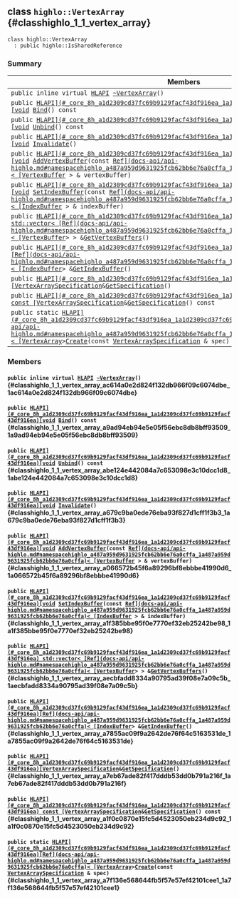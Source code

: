 ## class `highlo::VertexArray` {#classhighlo_1_1_vertex_array}

```
class highlo::VertexArray
  : public highlo::IsSharedReference
```

### Summary

 Members                        | Descriptions                                
--------------------------------|---------------------------------------------
`public inline virtual `[`HLAPI`](#_core_8h_a1d2309cd37fc69b9129facf43df916ea_1a1d2309cd37fc69b9129facf43df916ea)` `[`~VertexArray`](#classhighlo_1_1_vertex_array_ac614a0e2d824f132db966f09c6074dbe_1ac614a0e2d824f132db966f09c6074dbe)`()` | 
`public `[`HLAPI](#_core_8h_a1d2309cd37fc69b9129facf43df916ea_1a1d2309cd37fc69b9129facf43df916ea)[void`](#imgui__impl__opengl3__loader_8h_ac668e7cffd9e2e9cfee428b9b2f34fa7_1ac668e7cffd9e2e9cfee428b9b2f34fa7)` `[`Bind`](#classhighlo_1_1_vertex_array_a9ad94eb94e5e05f56ebc8db8bff93509_1a9ad94eb94e5e05f56ebc8db8bff93509)`() const` | 
`public `[`HLAPI](#_core_8h_a1d2309cd37fc69b9129facf43df916ea_1a1d2309cd37fc69b9129facf43df916ea)[void`](#imgui__impl__opengl3__loader_8h_ac668e7cffd9e2e9cfee428b9b2f34fa7_1ac668e7cffd9e2e9cfee428b9b2f34fa7)` `[`Unbind`](#classhighlo_1_1_vertex_array_abe124e442084a7c653098e3c10dcc1d8_1abe124e442084a7c653098e3c10dcc1d8)`() const` | 
`public `[`HLAPI](#_core_8h_a1d2309cd37fc69b9129facf43df916ea_1a1d2309cd37fc69b9129facf43df916ea)[void`](#imgui__impl__opengl3__loader_8h_ac668e7cffd9e2e9cfee428b9b2f34fa7_1ac668e7cffd9e2e9cfee428b9b2f34fa7)` `[`Invalidate`](#classhighlo_1_1_vertex_array_a679c9ba0ede76eba93f827d1cff1f3b3_1a679c9ba0ede76eba93f827d1cff1f3b3)`()` | 
`public `[`HLAPI](#_core_8h_a1d2309cd37fc69b9129facf43df916ea_1a1d2309cd37fc69b9129facf43df916ea)[void`](#imgui__impl__opengl3__loader_8h_ac668e7cffd9e2e9cfee428b9b2f34fa7_1ac668e7cffd9e2e9cfee428b9b2f34fa7)` `[`AddVertexBuffer`](#classhighlo_1_1_vertex_array_a066572b45f6a89296bf8ebbbe41990d6_1a066572b45f6a89296bf8ebbbe41990d6)`(const `[`Ref](docs-api/api-highlo.md#namespacehighlo_a487a959d9631925fcb62bb6e76a0cffa_1a487a959d9631925fcb62bb6e76a0cffa)< [VertexBuffer`](docs-api/api-highlo--VertexBuffer.md#classhighlo_1_1_vertex_buffer)` > & vertexBuffer)` | 
`public `[`HLAPI](#_core_8h_a1d2309cd37fc69b9129facf43df916ea_1a1d2309cd37fc69b9129facf43df916ea)[void`](#imgui__impl__opengl3__loader_8h_ac668e7cffd9e2e9cfee428b9b2f34fa7_1ac668e7cffd9e2e9cfee428b9b2f34fa7)` `[`SetIndexBuffer`](#classhighlo_1_1_vertex_array_a1f385bbe95f0e7770ef32eb25242be98_1a1f385bbe95f0e7770ef32eb25242be98)`(const `[`Ref](docs-api/api-highlo.md#namespacehighlo_a487a959d9631925fcb62bb6e76a0cffa_1a487a959d9631925fcb62bb6e76a0cffa)< [IndexBuffer`](docs-api/api-highlo--IndexBuffer.md#classhighlo_1_1_index_buffer)` > & indexBuffer)` | 
`public `[`HLAPI](#_core_8h_a1d2309cd37fc69b9129facf43df916ea_1a1d2309cd37fc69b9129facf43df916ea) std::vector< [Ref](docs-api/api-highlo.md#namespacehighlo_a487a959d9631925fcb62bb6e76a0cffa_1a487a959d9631925fcb62bb6e76a0cffa)< [VertexBuffer`](docs-api/api-highlo--VertexBuffer.md#classhighlo_1_1_vertex_buffer)` > > & `[`GetVertexBuffers`](#classhighlo_1_1_vertex_array_aecbfadd8334a90795ad39f08e7a09c5b_1aecbfadd8334a90795ad39f08e7a09c5b)`()` | 
`public `[`HLAPI](#_core_8h_a1d2309cd37fc69b9129facf43df916ea_1a1d2309cd37fc69b9129facf43df916ea)[Ref](docs-api/api-highlo.md#namespacehighlo_a487a959d9631925fcb62bb6e76a0cffa_1a487a959d9631925fcb62bb6e76a0cffa)< [IndexBuffer`](docs-api/api-highlo--IndexBuffer.md#classhighlo_1_1_index_buffer)` > & `[`GetIndexBuffer`](#classhighlo_1_1_vertex_array_a7855ac09f9a2642de76f64c5163531de_1a7855ac09f9a2642de76f64c5163531de)`()` | 
`public `[`HLAPI](#_core_8h_a1d2309cd37fc69b9129facf43df916ea_1a1d2309cd37fc69b9129facf43df916ea)[VertexArraySpecification`](docs-api/api-highlo--VertexArraySpecification.md#structhighlo_1_1_vertex_array_specification)` & `[`GetSpecification`](#classhighlo_1_1_vertex_array_a7eb67ade82f417dddb53dd0b791a216f_1a7eb67ade82f417dddb53dd0b791a216f)`()` | 
`public `[`HLAPI](#_core_8h_a1d2309cd37fc69b9129facf43df916ea_1a1d2309cd37fc69b9129facf43df916ea) const [VertexArraySpecification`](docs-api/api-highlo--VertexArraySpecification.md#structhighlo_1_1_vertex_array_specification)` & `[`GetSpecification`](#classhighlo_1_1_vertex_array_a1f0c0870e15fc5d4523050eb234d9c92_1a1f0c0870e15fc5d4523050eb234d9c92)`() const` | 
`public static `[`HLAPI](#_core_8h_a1d2309cd37fc69b9129facf43df916ea_1a1d2309cd37fc69b9129facf43df916ea)[Ref](docs-api/api-highlo.md#namespacehighlo_a487a959d9631925fcb62bb6e76a0cffa_1a487a959d9631925fcb62bb6e76a0cffa)< [VertexArray`](#classhighlo_1_1_vertex_array)` > `[`Create`](#classhighlo_1_1_vertex_array_a7f136e568644fb5f57e57ef42101cee1_1a7f136e568644fb5f57e57ef42101cee1)`(const `[`VertexArraySpecification`](docs-api/api-highlo--VertexArraySpecification.md#structhighlo_1_1_vertex_array_specification)` & spec)` | 

### Members

#### `public inline virtual `[`HLAPI`](#_core_8h_a1d2309cd37fc69b9129facf43df916ea_1a1d2309cd37fc69b9129facf43df916ea)` `[`~VertexArray`](#classhighlo_1_1_vertex_array_ac614a0e2d824f132db966f09c6074dbe_1ac614a0e2d824f132db966f09c6074dbe)`()` {#classhighlo_1_1_vertex_array_ac614a0e2d824f132db966f09c6074dbe_1ac614a0e2d824f132db966f09c6074dbe}

#### `public `[`HLAPI](#_core_8h_a1d2309cd37fc69b9129facf43df916ea_1a1d2309cd37fc69b9129facf43df916ea)[void`](#imgui__impl__opengl3__loader_8h_ac668e7cffd9e2e9cfee428b9b2f34fa7_1ac668e7cffd9e2e9cfee428b9b2f34fa7)` `[`Bind`](#classhighlo_1_1_vertex_array_a9ad94eb94e5e05f56ebc8db8bff93509_1a9ad94eb94e5e05f56ebc8db8bff93509)`() const` {#classhighlo_1_1_vertex_array_a9ad94eb94e5e05f56ebc8db8bff93509_1a9ad94eb94e5e05f56ebc8db8bff93509}

#### `public `[`HLAPI](#_core_8h_a1d2309cd37fc69b9129facf43df916ea_1a1d2309cd37fc69b9129facf43df916ea)[void`](#imgui__impl__opengl3__loader_8h_ac668e7cffd9e2e9cfee428b9b2f34fa7_1ac668e7cffd9e2e9cfee428b9b2f34fa7)` `[`Unbind`](#classhighlo_1_1_vertex_array_abe124e442084a7c653098e3c10dcc1d8_1abe124e442084a7c653098e3c10dcc1d8)`() const` {#classhighlo_1_1_vertex_array_abe124e442084a7c653098e3c10dcc1d8_1abe124e442084a7c653098e3c10dcc1d8}

#### `public `[`HLAPI](#_core_8h_a1d2309cd37fc69b9129facf43df916ea_1a1d2309cd37fc69b9129facf43df916ea)[void`](#imgui__impl__opengl3__loader_8h_ac668e7cffd9e2e9cfee428b9b2f34fa7_1ac668e7cffd9e2e9cfee428b9b2f34fa7)` `[`Invalidate`](#classhighlo_1_1_vertex_array_a679c9ba0ede76eba93f827d1cff1f3b3_1a679c9ba0ede76eba93f827d1cff1f3b3)`()` {#classhighlo_1_1_vertex_array_a679c9ba0ede76eba93f827d1cff1f3b3_1a679c9ba0ede76eba93f827d1cff1f3b3}

#### `public `[`HLAPI](#_core_8h_a1d2309cd37fc69b9129facf43df916ea_1a1d2309cd37fc69b9129facf43df916ea)[void`](#imgui__impl__opengl3__loader_8h_ac668e7cffd9e2e9cfee428b9b2f34fa7_1ac668e7cffd9e2e9cfee428b9b2f34fa7)` `[`AddVertexBuffer`](#classhighlo_1_1_vertex_array_a066572b45f6a89296bf8ebbbe41990d6_1a066572b45f6a89296bf8ebbbe41990d6)`(const `[`Ref](docs-api/api-highlo.md#namespacehighlo_a487a959d9631925fcb62bb6e76a0cffa_1a487a959d9631925fcb62bb6e76a0cffa)< [VertexBuffer`](docs-api/api-highlo--VertexBuffer.md#classhighlo_1_1_vertex_buffer)` > & vertexBuffer)` {#classhighlo_1_1_vertex_array_a066572b45f6a89296bf8ebbbe41990d6_1a066572b45f6a89296bf8ebbbe41990d6}

#### `public `[`HLAPI](#_core_8h_a1d2309cd37fc69b9129facf43df916ea_1a1d2309cd37fc69b9129facf43df916ea)[void`](#imgui__impl__opengl3__loader_8h_ac668e7cffd9e2e9cfee428b9b2f34fa7_1ac668e7cffd9e2e9cfee428b9b2f34fa7)` `[`SetIndexBuffer`](#classhighlo_1_1_vertex_array_a1f385bbe95f0e7770ef32eb25242be98_1a1f385bbe95f0e7770ef32eb25242be98)`(const `[`Ref](docs-api/api-highlo.md#namespacehighlo_a487a959d9631925fcb62bb6e76a0cffa_1a487a959d9631925fcb62bb6e76a0cffa)< [IndexBuffer`](docs-api/api-highlo--IndexBuffer.md#classhighlo_1_1_index_buffer)` > & indexBuffer)` {#classhighlo_1_1_vertex_array_a1f385bbe95f0e7770ef32eb25242be98_1a1f385bbe95f0e7770ef32eb25242be98}

#### `public `[`HLAPI](#_core_8h_a1d2309cd37fc69b9129facf43df916ea_1a1d2309cd37fc69b9129facf43df916ea) std::vector< [Ref](docs-api/api-highlo.md#namespacehighlo_a487a959d9631925fcb62bb6e76a0cffa_1a487a959d9631925fcb62bb6e76a0cffa)< [VertexBuffer`](docs-api/api-highlo--VertexBuffer.md#classhighlo_1_1_vertex_buffer)` > > & `[`GetVertexBuffers`](#classhighlo_1_1_vertex_array_aecbfadd8334a90795ad39f08e7a09c5b_1aecbfadd8334a90795ad39f08e7a09c5b)`()` {#classhighlo_1_1_vertex_array_aecbfadd8334a90795ad39f08e7a09c5b_1aecbfadd8334a90795ad39f08e7a09c5b}

#### `public `[`HLAPI](#_core_8h_a1d2309cd37fc69b9129facf43df916ea_1a1d2309cd37fc69b9129facf43df916ea)[Ref](docs-api/api-highlo.md#namespacehighlo_a487a959d9631925fcb62bb6e76a0cffa_1a487a959d9631925fcb62bb6e76a0cffa)< [IndexBuffer`](docs-api/api-highlo--IndexBuffer.md#classhighlo_1_1_index_buffer)` > & `[`GetIndexBuffer`](#classhighlo_1_1_vertex_array_a7855ac09f9a2642de76f64c5163531de_1a7855ac09f9a2642de76f64c5163531de)`()` {#classhighlo_1_1_vertex_array_a7855ac09f9a2642de76f64c5163531de_1a7855ac09f9a2642de76f64c5163531de}

#### `public `[`HLAPI](#_core_8h_a1d2309cd37fc69b9129facf43df916ea_1a1d2309cd37fc69b9129facf43df916ea)[VertexArraySpecification`](docs-api/api-highlo--VertexArraySpecification.md#structhighlo_1_1_vertex_array_specification)` & `[`GetSpecification`](#classhighlo_1_1_vertex_array_a7eb67ade82f417dddb53dd0b791a216f_1a7eb67ade82f417dddb53dd0b791a216f)`()` {#classhighlo_1_1_vertex_array_a7eb67ade82f417dddb53dd0b791a216f_1a7eb67ade82f417dddb53dd0b791a216f}

#### `public `[`HLAPI](#_core_8h_a1d2309cd37fc69b9129facf43df916ea_1a1d2309cd37fc69b9129facf43df916ea) const [VertexArraySpecification`](docs-api/api-highlo--VertexArraySpecification.md#structhighlo_1_1_vertex_array_specification)` & `[`GetSpecification`](#classhighlo_1_1_vertex_array_a1f0c0870e15fc5d4523050eb234d9c92_1a1f0c0870e15fc5d4523050eb234d9c92)`() const` {#classhighlo_1_1_vertex_array_a1f0c0870e15fc5d4523050eb234d9c92_1a1f0c0870e15fc5d4523050eb234d9c92}

#### `public static `[`HLAPI](#_core_8h_a1d2309cd37fc69b9129facf43df916ea_1a1d2309cd37fc69b9129facf43df916ea)[Ref](docs-api/api-highlo.md#namespacehighlo_a487a959d9631925fcb62bb6e76a0cffa_1a487a959d9631925fcb62bb6e76a0cffa)< [VertexArray`](#classhighlo_1_1_vertex_array)` > `[`Create`](#classhighlo_1_1_vertex_array_a7f136e568644fb5f57e57ef42101cee1_1a7f136e568644fb5f57e57ef42101cee1)`(const `[`VertexArraySpecification`](docs-api/api-highlo--VertexArraySpecification.md#structhighlo_1_1_vertex_array_specification)` & spec)` {#classhighlo_1_1_vertex_array_a7f136e568644fb5f57e57ef42101cee1_1a7f136e568644fb5f57e57ef42101cee1}

